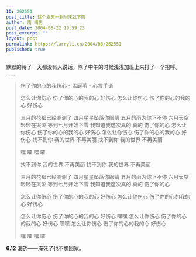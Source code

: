 ```yaml
---
ID: 262551
post_title: 这个夏天一到周末就下雨
author: 南 靖男
post_date: 2004-08-22 19:59:23
post_excerpt: ""
layout: post
permalink: https://larryli.cn/2004/08/262551
published: true
---
```

默默的待了一天都没有人说话，除了中午的时候浅浅加班上来打了一个招呼。
……
<!--more-->

<blockquote>伤了你的心的我伤心 - 孟庭苇 - 心言手语

怎么让你伤心 伤了你的心的我的心 好伤心
怎么让你伤心 伤了你的心的我的心 好伤心

三月的花都已经凋谢了
四月星星坠落你眼睛
五月的雨为你下不停
六月天空轻轻在哭泣
等到七月开始下雪
我知道我这次真的 真的 伤了你的心
怎么让你伤心 伤了你的心的我的心 好伤心
怎么让你伤心 伤了你的心的我的心 好伤心
找不到你 我的世界 不再美丽
找不到你 我的世界 不再美丽

嘿 嚯 嘿 嚯

找不到你 我的世界 不再美丽
找不到你 我的世界 不再美丽

三月的花都已经凋谢了
四月星星坠落你眼睛
五月的雨为你下不停
六月天空轻轻在哭泣
等到七月开始下雪
我知道我这次真的 真的 伤了你的心

怎么让你伤心 伤了你的心的我的心 好伤心
怎么让你伤心 伤了你的心的我的心 好伤心

怎么让你伤心 伤了你的心的我的心 好伤心 嘿嘿
怎么让你伤心 伤了你的心的我的心 好伤心 嘿嘿
怎么让你伤心 伤了你的心的我的心 好伤心

嘿 嚯 嘿 嚯</blockquote>

<strong>6.12</strong>
海钓——淹死了也不想回家。